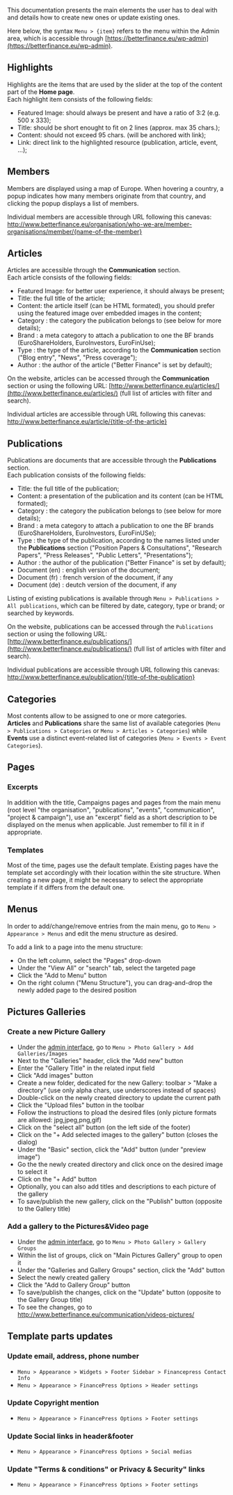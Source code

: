 This documentation presents the main elements the user has to deal with and details how to create new ones or update existing ones.  

Here below, the syntax `Menu > {item}` refers to the menu within the Admin area, which is accessible through [https://betterfinance.eu/wp-admin](https://betterfinance.eu/wp-admin).

## Highlights
Highlights are the items that are used by the slider at the top of the content part of the **Home page**.  
Each highlight item consists of the following fields:  

* Featured Image: should always be present and have a ratio of 3:2 (e.g. 500 x 333);
* Title: should be short enought to fit on 2 lines (approx. max 35 chars.);
* Content: should not exceed 95 chars. (will be anchored with link);
* Link: direct link to the highlighted resource (publication, article, event, ...);  

## Members
Members are displayed using a map of Europe. When hovering a country, a popup indicates how many members originate from that country, and clicking the popup displays a list of members.  

Individual members are accessible through URL following this canevas: http://www.betterfinance.eu/organisation/who-we-are/member-organisations/member/{name-of-the-member}

## Articles
Articles are accessible through the **Communication** section.  
Each article consists of the following fields:

* Featured Image: for better user experience, it should always be present;
* Title: the full title of the article;
* Content: the article itself (can be HTML formated), you should prefer using the featured image over embedded images in the content;
* Category : the category the publication belongs to (see below for more details);
* Brand : a meta category to attach a publication to one the BF brands (EuroShareHolders, EuroInvestors, EuroFinUse);
* Type : the type of the article, according to the **Communication** section ("Blog entry", "News", "Press coverage");
* Author : the author of the article ("Better Finance" is set by default);
  

On the website, articles can be accessed through the **Communication** section or using the following URL: [http://www.betterfinance.eu/articles/](http://www.betterfinance.eu/articles/) (full list of articles with filter and search).

Individual articles are accessible through URL following this canevas: http://www.betterfinance.eu/article/{title-of-the-article}

## Publications
Publications are documents that are accessible through the **Publications** section.    
Each publication consists of the following fields:  

* Title: the full title of the publication;
* Content: a presentation of the publication and its content (can be HTML formated);
* Category : the category the publication belongs to (see below for more details);
* Brand : a meta category to attach a publication to one the BF brands (EuroShareHolders, EuroInvestors, EuroFinUSe);
* Type : the type of the publication, according to the names listed under the **Publications** section ("Position Papers & Consultations", "Research Papers", "Press Releases", "Public Letters", "Presentations");
* Author : the author of the publication ("Better Finance" is set by default);
* Document (en) : english version of the document;
* Document (fr) : french version of the document, if any
* Document (de) : deutch version of the document, if any


Listing of existing publications is available through `Menu > Publications > All publications`, which can be filtered by date, category, type or brand; or searched by keywords.

On the website, publications can be accessed through the `Publications` section or using the following URL: [http://www.betterfinance.eu/publications/](http://www.betterfinance.eu/publications/) (full list of articles with filter and search).

Individual publications are accessible through URL following this canevas: http://www.betterfinance.eu/publication/{title-of-the-publication}

## Categories
Most contents allow to be assigned to one or more categories.  
**Articles** and **Publications** share the same list of available categories (`Menu > Publications > Categories` or `Menu > Articles > Categories`) while **Events** use a distinct event-related list of categories (`Menu > Events > Event Categories`).

## Pages

### Excerpts
In addition with the title, Campaigns pages and pages from the main menu (root level "the organisation", "publications", "events", "communication", "project & campaign"), use an "excerpt" field as a short description to be displayed on the menus when applicable. Just remember to fill it in if appropriate.

### Templates
Most of the time, pages use the default template. Existing pages have the template set accordingly with their location within the site structure.
When creating a new page, it might be necessary to select the appropriate template if it differs from the default one.

## Menus
In order to add/change/remove entries from the main menu, go to `Menu > Appearance > Menus` and edit the menu structure as desired.  

To add a link to a page into the menu structure:  

* On the left column, select the "Pages" drop-down 
* Under the "View All" or "search" tab, select the targeted page
* Click the "Add to Menu" button
* On the right column ("Menu Structure"), you can drag-and-drop the newly added page to the desired position 

## Pictures Galleries

### Create a new Picture Gallery

* Under the [admin interface](https://www.betterfinance.eu/wp-admin), go to `Menu > Photo Gallery > Add Galleries/Images`
* Next to the "Galleries" header, click the "Add new" button
* Enter the "Gallery Title" in the related input field
* Click "Add images" button
* Create a new folder, dedicated for the new Gallery: toolbar > "Make a directory" (use only alpha chars, use underscores instead of spaces)
* Double-click on the newly created directory to update the current path
* Click the "Upload files" button in the toolbar 
* Follow the instructions to pload the desired files (only picture formats are allowed: jpg,jpeg,png,gif)
* Click on the "select all" button (on the left side of the footer)
* Click on the "+ Add selected images to the gallery" button (closes the dialog)
* Under the "Basic" section, click the "Add" button (under "preview image")
* Go the the newly created directory and click once on the desired image to select it
* Click on the "+ Add" button
* Optionally, you can also add titles and descriptions to each picture of the gallery
* To save/publish the new gallery, click on the "Publish" button (opposite to the Gallery title)


### Add a gallery to the Pictures&Video page

* Under the [admin interface](https://www.betterfinance.eu/wp-admin), go to `Menu > Photo Gallery > Gallery Groups`
* Within the list of groups, click on "Main Pictures Gallery" group to open it
* Under the "Galleries and Gallery Groups" section, click the "Add" button
* Select the newly created gallery
* Click the "Add to Gallery Group" button
* To save/publish the changes, click on the "Update" button (opposite to the Gallery Group title) 
* To see the changes, go to http://www.betterfinance.eu/communication/videos-pictures/


## Template parts updates

### Update email, address, phone number
* `Menu > Appearance > Widgets > Footer Sidebar > Financepress Contact Info`
* `Menu > Appearance > FinancePress Options > Header settings`

### Update Copyright mention
* `Menu > Appearance > FinancePress Options > Footer settings`

### Update Social links in header&footer
* `Menu > Appearance > FinancePress Options > Social medias`

### Update "Terms & conditions" or Privacy & Security" links 
* `Menu > Appearance > FinancePress Options > Footer settings`
